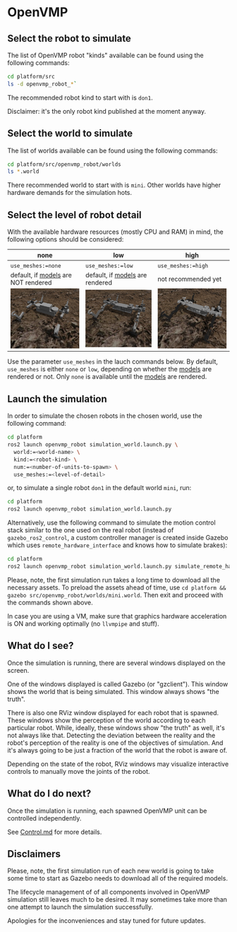 # OpenVMP

## Select the robot to simulate

The list of OpenVMP robot "kinds" available can be found using the following commands:

```bash
cd platform/src
ls -d openvmp_robot_*`
```

The recommended robot kind to start with is `don1`.

Disclaimer: it's the only robot kind published at the moment anyway.

## Select the world to simulate

The list of worlds available can be found using the following commands:

```bash
cd platform/src/openvmp_robot/worlds
ls *.world
```

There recommended world to start with is `mini`.
Other worlds have higher hardware demands for the simulation hots.

## Select the level of robot detail

With the available hardware resources (mostly CPU and RAM) in mind,
the following options should be considered:

| none | low | high |
| --- | --- | --- |
| `use_meshes:=none` | `use_meshes:=low` | `use_meshes:=high` |
| default, if [models](../models/) are NOT rendered | default, if [models](../models/) are rendered | not recommended yet |
| <img alt=none src="images/meshes/none.png" /> | <img alt=low src="images/meshes/low.png" /> | <img alt=high src="images/meshes/high.png" /> |

Use the parameter `use_meshes` in the lauch commands below.
By default, `use_meshes` is either `none` or `low`,
depending on whether the [models](../models/) are rendered or not.
Only `none` is available until the [models](../models/) are rendered.

## Launch the simulation

In order to simulate the chosen robots in the chosen world,
use the following command:

```bash
cd platform
ros2 launch openvmp_robot simulation_world.launch.py \
  world:=<world-name> \
  kind:=<robot-kind> \
  num:=<number-of-units-to-spawn> \
  use_meshes:=<level-of-detail>
```

or, to simulate a single robot `don1`
in the default world `mini`, run:

```bash
cd platform
ros2 launch openvmp_robot simulation_world.launch.py
```

Alternatively, use the following command to simulate the motion control stack
similar to the one used on the real robot
(instead of `gazebo_ros2_control`, a custom controller manager is created inside
Gazebo which uses `remote_hardware_interface` and knows how to simulate brakes):

```bash
cd platform
ros2 launch openvmp_robot simulation_world.launch.py simulate_remote_hardware_interface:=true
```

Please, note, the first simulation run takes a long time to download all
the necessary assets.
To preload the assets ahead of time,
use `cd platform && gazebo src/openvmp_robot/worlds/mini.world`.
Then exit and proceed with the commands shown above.

In case you are using a VM, make sure that graphics hardware acceleration is ON and working optimally (no `llvmpipe` and stuff).

<!-- 

## Spawn the robots manually

Far advanced users, there may be a desire to spawn robots manually.

First, launch the simulated world without spawning the robots automatically.
That can be done using the following command:

```
ros2 launch openvmp_robot simulation_world.launch.py world:=<world-name>
```

or, to launch the default world (`world:=horizontal`), simply run:

```
ros2 launch openvmp_robot simulation_world.launch.py
```

Once the simulation is running, OpenVMP units can be spawn manually
using the `Insert` tab to insert any model that starts with `OpenVMP: `.
Once the robot appears, the corresponding (specific to the model of the unit inserted) launch script has to be used to spawn all ROS2 nodes required for its operation. In case of `OpenVMP: don1`, the following command should be used:

```
ros2 launch openvmp_robot_don1 robot.py id:=<id-of-the-robot>
```

where `<id-of-the-robot>` could be seen in the Gazebo UI at the end of the name of the spawned entity. For example, the ID of `openvmp_robot_don1_XYZ1` is `XYZ1`.

-->

## What do I see?

Once the simulation is running,
there are several windows displayed on the screen.

One of the windows displayed is called Gazebo (or "gzclient").
This window shows the world that is being simulated.
This window always shows "the truth".

There is also one RViz window displayed for each robot that is spawned.
These windows show the perception of the world according
to each particular robot.
While, ideally, these windows show "the truth" as well, it's not always like that. Detecting the deviation between the reality and the robot's perception of the reality is one of the objectives of simulation.
And it's always going to be just a fraction of the world
that the robot is aware of.

Depending on the state of the robot, RViz windows may visualize
interactive controls to manually move the joints of the robot.

## What do I do next?

Once the simulation is running, each spawned OpenVMP unit can be controlled independently.

See [Control.md](./Control.md) for more details.

## Disclaimers

Please, note, the first simulation run of each new world is going to take some time to start as Gazebo needs to download all of the required models.

The lifecycle management of of all components involved in OpenVMP simulation
still leaves much to be desired. It may sometimes take more than one attempt
to launch the simulation successfully.

Apologies for the inconveniences and stay tuned for future updates.
